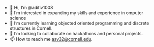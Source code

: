 - 👋 Hi, I’m @aditiv1008
- 👀 I’m interested in expanding my skills and experience in omputer science
- 🌱 I’m currently learning objected oriented programming and discrete structures in Cornell. 
- 💞️ I’m looking to collaborate on hackathons and personal projects.
- 📫 How to reach me asv32@cornell.edu. 

<!---
aditiv1008/aditiv1008 is a ✨ special ✨ repository because its `README.md` (this file) appears on your GitHub profile.
You can click the Preview link to take a look at your changes.
--->

